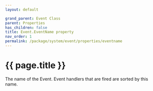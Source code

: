 ```yaml
---
layout: default

grand_parent: Event Class
parent: Properties
has_children: false
title: Event.EventName property
nav_order: 1
permalink: /package/system/event/properties/eventname
---
```

# {{ page.title }}

The name of the Event. Event handlers that are fired are sorted by this name.